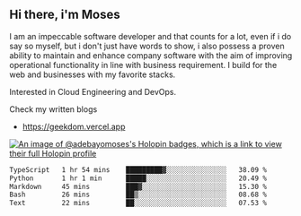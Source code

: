 ## Hi there, i'm Moses

I am an impeccable software developer and that counts for a lot, even if i do say so myself, but i don't just have words to show, i also possess a proven ability to maintain and enhance company software with the aim of improving operational functionality in line with business requirement. I build for the web and businesses with my favorite stacks.

Interested in Cloud Engineering and DevOps.

Check my written blogs
- https://geekdom.vercel.app

[![An image of @adebayomoses's Holopin badges, which is a link to view their full Holopin profile](https://holopin.me/adebayomoses)](https://holopin.io/@adebayomoses)

<!--START_SECTION:waka-->

```txt
TypeScript   1 hr 54 mins    █████████▓░░░░░░░░░░░░░░░   38.09 %
Python       1 hr 1 min      █████░░░░░░░░░░░░░░░░░░░░   20.49 %
Markdown     45 mins         ███▓░░░░░░░░░░░░░░░░░░░░░   15.30 %
Bash         26 mins         ██▒░░░░░░░░░░░░░░░░░░░░░░   08.68 %
Text         22 mins         ██░░░░░░░░░░░░░░░░░░░░░░░   07.53 %
```

<!--END_SECTION:waka-->
